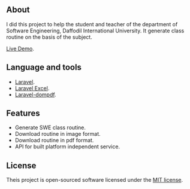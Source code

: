 
## About

I did this project to help the student and teacher of the department of Software Engineering, Daffodil International University.
It generate class routine on the basis of the subject.

[Live Demo](http://mhzahid.tk/).


## Language and tools

- [Laravel](http://www.laravel.com).
- [Laravel Excel](https://laravel-excel.maatwebsite.nl).
- [Laravel-dompdf](https://github.com/barryvdh/laravel-dompdf).

## Features

- Generate SWE class routine.
- Download routine in image format.
- Download routine in pdf format.
- API for built platform independent service. 

## License

Theis project is open-sourced software licensed under the [MIT license](http://opensource.org/licenses/MIT).

